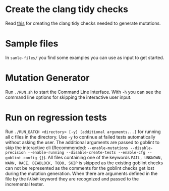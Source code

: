 # Create the clang tidy checks
Read [this](clang-mutations/README.md) for creating the clang tidy checks needed to generate mutations.

# Sample files
In `samle-files/` you find some examples you can use as input to get started.

# Mutation Generator
Run `./RUN.sh` to start the Command Line Interface. With `-h` you can see the command line options for skipping the interactive user input.

# Run on regression tests
Run `./RUN_BATCH <directory> [-y] [additional arguments...]` for running all c files in the directory. Use `-y` to continue at failed tests automatically without asking the user. The additional arguments are passed to goblint to skip the interactive cli (Recommended: `--enable-mutations --disable-precision --enable-running --disable-create-tests --enable-cfg --goblint-config {}`). All files containing one of the keywords `FAIL, UNKNOWN, WARN, RACE, DEADLOCK, TODO, SKIP` is skipped as the existing goblint checks can not be represented as the comments for the goblint checks get lost during the mutation generation. When there are arguments defined in the file by the `PARAM` keyword they are recognized and passed to the incremental tester.